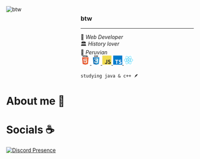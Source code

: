 <img width="200" height="200" align="left" src="https://cdn.discordapp.com/attachments/1322268404853243986/1343461357512818699/737d288ac0a662615c4f12eda53e2857.jpg?ex=67bd5b63&is=67bc09e3&hm=963a82f1d4382e3dc63598c5842d7bd68fe5dbd455b4be10ca7a7c7caca4bb08&" alt="btw">

### btw
<hr></hr>
🎨 <i>Web Developer</i><br>
🏛️ <i>History lover</i><br>
🍢 <i>Peruvian</i><br>
<a href="https://www.w3.org/html/" target="_blank"> 
  <img src="https://raw.githubusercontent.com/devicons/devicon/master/icons/html5/html5-original-wordmark.svg" alt="html5" width="25" height="25"/> 
</a>
<a href="https://www.w3schools.com/css/" target="_blank"> 
  <img src="https://raw.githubusercontent.com/devicons/devicon/master/icons/css3/css3-original-wordmark.svg" alt="css3" width="25" height="25"/>
</a> 
<a href="https://developer.mozilla.org/en-US/docs/Web/JavaScript" target="_blank">
  <img src="https://raw.githubusercontent.com/devicons/devicon/master/icons/javascript/javascript-original.svg" alt="javascript" width="25" height="25"/>
</a>
<a href="https://www.typescriptlang.org/" target="_blank">
  <img src="https://raw.githubusercontent.com/devicons/devicon/master/icons/typescript/typescript-plain.svg" alt="typescript" width="25" height="25"/> 
</a>
<a href="https://reactjs.org/" target="_blank">
  <img src="https://raw.githubusercontent.com/devicons/devicon/master/icons/react/react-original.svg" alt="react" width="25" height="25"/>
</a>
<br>
<br>
<code>studying java & c++ 🪶</code>

<h1>About me 🐉</h1>


<h1>Socials ☕</h1>

[![Discord Presence](https://lanyard.cnrad.dev/api/659838596139974657?showDisplayName=true)](https://discord.com/users/659838596139974657)

